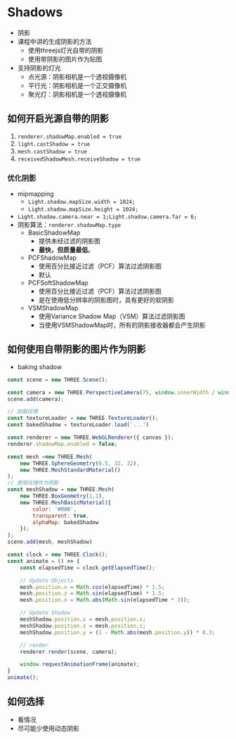 # Shadows

- 阴影
- 课程中讲的生成阴影的方法
	- 使用threejs灯光自带的阴影
	- 使用带阴影的图片作为贴图
- 支持阴影的灯光
	- 点光源：阴影相机是一个透视摄像机
	- 平行光：阴影相机是一个正交摄像机
	- 聚光灯：阴影相机是一个透视摄像机

## 如何开启光源自带的阴影

1. `renderer.shadowMap.enabled = true`
2. `light.castShadow = true`
3. `mesh.castShadow = true`
4. `receivedShadowMesh.receiveShadow = true`

### 优化阴影

- mipmapping
	- `Light.shadow.mapSize.width = 1024;`
	- `Light.shadow.mapSize.height = 1024;`
- `Light.shadow.camera.near = 1;Light.shadow.camera.far = 6;`
- 阴影算法：`renderer.shadowMap.type`
	- BasicShadowMap
		- 提供未经过滤的阴影图
		- **最快，但质量最低**。
	- PCFShadowMap
		- 使用百分比接近过滤（PCF）算法过滤阴影图
		- 默认
	- PCFSoftShadowMap
		- 使用百分比接近过滤（PCF）算法过滤阴影图
		- 是在使用低分辨率的阴影图时，具有更好的软阴影
	- VSMShadowMap
		- 使用Variance Shadow Map（VSM）算法过滤阴影图
		- 当使用VSMShadowMap时，所有的阴影接收器都会产生阴影

## 如何使用自带阴影的图片作为阴影

- baking shadow

```js
const scene = new THREE.Scene();

const camera = new THREE.PerspectiveCamera(75, window.innerWidth / window.innerHeight, 0.1, 1000);
scene.add(camera);

// 加载纹理
const textureLoader = new THREE.TextureLoader();
const bakedShadow = textureLoader.load('...')

const renderer = new THREE.WebGLRenderer({ canvas });
renderer.shadowMap.enabled = false;

const mesh =new THREE.Mesh(
	new THREE.SphereGeometry(0.5, 32, 32),
	new THREE.MeshStandardMaterial()
);
// 使用纹理作为阴影
const meshShadow = new THREE.Mesh(
	new THREE.BoxGeometry(1,1),
	new THREE.MeshBasicMaterial({
		color: '#000',
		transparent: true,
		alphaMap: bakedShadow
	});
);
scene.add(mesh, meshShadow)

const clock = new THREE.Clock();
const animate = () => {
	const elapsedTime = clock.getElapsedTime();

	// Update Objects
	mesh.position.x = Math.cos(elapsedTime) * 1.5;
	mesh.position.z = Math.sin(elapsedTime) * 1.5;
	mesh.position.x = Math.abs(Math.sin(elapsedTime * 3));

	// Update Shadow
	meshShadow.position.x = mesh.position.x;
	meshShadow.position.z = mesh.position.z;
	meshShadow.position.y = (1 - Math.abs(mesh.position.y)) * 0.3;

	// render
	renderer.render(scene, camera);

	window.requestAnimationFrame(animate);
}
animate();
```

## 如何选择

- 看情况
- 尽可能少使用动态阴影

